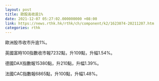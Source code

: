 ```yaml
---
layout: post
title: 歐股高收逾1%
date: 2021-12-07 05:27:02.000000000 +08:00
link: https://news.rthk.hk/rthk/ch/component/k2/1623074-20211207.htm
categories: rthk
---
```


歐洲股市收市升逾1%。

英國富時100指數收市報7232點，升109點，升幅1.54%。

德國DAX指數報15380點，升210點，升幅1.39%。

法國CAC指數報6865點，升100點，升幅1.48%。
